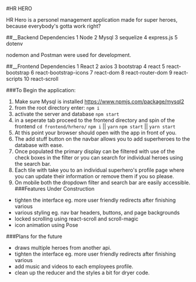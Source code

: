 #HR HERO

HR Hero is a personel management application made for super heroes, because everybody's gotta work right?

##__Backend Dependencies
1 Node
2 Mysql
3 sequelize
4 express.js
5 dotenv

nodemon and Postman were used for development.

##__Frontend Dependencies
1 React
2 axios
3 bootstrap
4 react
5 react-bootstrap
6 react-bootstrap-icons 
7 react-dom
8 react-router-dom
9 react-scripts
10 react-scroll

###To Begin the application:
1. Make sure Mysql is installed https://www.npmjs.com/package/mysql2
2. from the root directory enter: `npm i`
3. activate the server and database
`npm start`
4. in a seperate tab proceed to the frontend directory and spin of the frontend
`cd frontend/hrhero/`
`npm i` || `yarn`
`npm start` || `yarn start`
5. At this point your browser should open with the app in front of you.
6. The add stuff button on the navbar allows you to add superheroes to the database with ease.
7.  Once populated the primary display can be filtered with use of the check boxes in the filter or you can search for individual heroes using the search bar.
8. Each tile with take you to an individual superhero's profile page where you can update their information or remove them if you so please.
9. On mobile both the dropdown filter and search bar are easily accessible.
###Features Under Construction
- tighten the interface eg. more user friendly redirects after finishing various 
- various styling eg. nav bar headers, buttons, and page backgrounds
- locked scrolling using react-scroll and scroll-magic
- icon animation using Pose

###Plans for the future
- draws multiple heroes from another api.
- tighten the interface eg. more user friendly redirects after finishing various 
- add music and videos to each employees profile.
- clean up the reducer and the styles a bit for dryer code.

